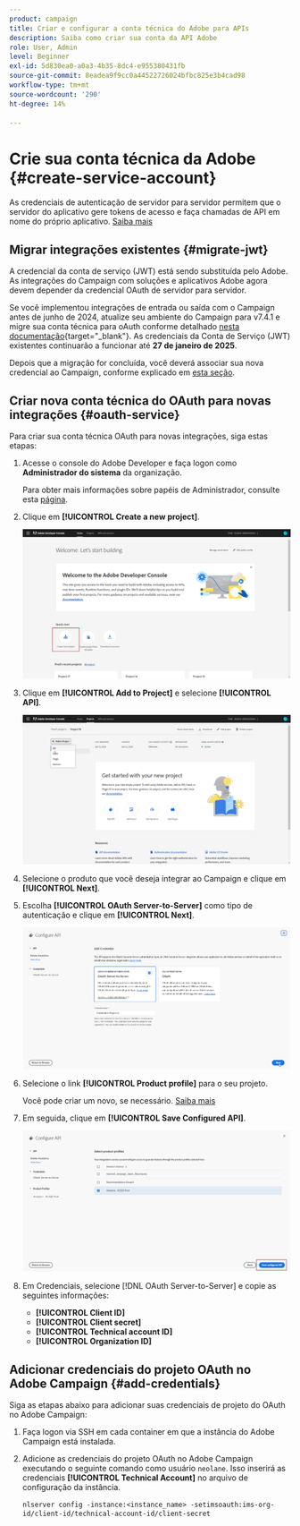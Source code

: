 ```yaml
---
product: campaign
title: Criar e configurar a conta técnica do Adobe para APIs
description: Saiba como criar sua conta da API Adobe
role: User, Admin
level: Beginner
exl-id: 5d830ea0-a0a3-4b35-8dc4-e955380431fb
source-git-commit: 8eadea9f9cc0a44522726024bfbc825e3b4cad98
workflow-type: tm+mt
source-wordcount: '290'
ht-degree: 14%

---
```


# Crie sua conta técnica da Adobe {#create-service-account}

As credenciais de autenticação de servidor para servidor permitem que o servidor do aplicativo gere tokens de acesso e faça chamadas de API em nome do próprio aplicativo. [Saiba mais](https://developer.adobe.com/developer-console/docs/guides/authentication/ServerToServerAuthentication/)

## Migrar integrações existentes {#migrate-jwt}

A credencial da conta de serviço (JWT) está sendo substituída pelo Adobe. As integrações do Campaign com soluções e aplicativos Adobe agora devem depender da credencial OAuth de servidor para servidor.

Se você implementou integrações de entrada ou saída com o Campaign antes de junho de 2024, atualize seu ambiente do Campaign para v7.4.1 e migre sua conta técnica para oAuth conforme detalhado [nesta documentação](https://developer.adobe.com/developer-console/docs/guides/authentication/ServerToServerAuthentication/migration){target="_blank"}. As credenciais da Conta de Serviço (JWT) existentes continuarão a funcionar até **27 de janeiro de 2025**.

Depois que a migração for concluída, você deverá associar sua nova credencial ao Campaign, conforme explicado em [esta seção](#add-credentials).

## Criar nova conta técnica do OAuth para novas integrações {#oauth-service}

Para criar sua conta técnica OAuth para novas integrações, siga estas etapas:

1. Acesse o console do Adobe Developer e faça logon como **Administrador do sistema** da organização.

   Para obter mais informações sobre papéis de Administrador, consulte esta [página](https://helpx.adobe.com/br/enterprise/using/admin-roles.html).

1. Clique em **[!UICONTROL Create a new project]**.

   ![](assets/api-account-1.png)

1. Clique em **[!UICONTROL Add to Project]** e selecione **[!UICONTROL API]**.

   ![](assets/api-account-2.png)

1. Selecione o produto que você deseja integrar ao Campaign e clique em **[!UICONTROL Next]**.

1. Escolha **[!UICONTROL OAuth Server-to-Server]** como tipo de autenticação e clique em **[!UICONTROL Next]**.

   ![](assets/api-account-3.png)

1. Selecione o link **[!UICONTROL Product profile]** para o seu projeto.

   Você pode criar um novo, se necessário. [Saiba mais](https://helpx.adobe.com/enterprise/using/manage-product-profiles.html)

1. Em seguida, clique em **[!UICONTROL Save Configured API]**.

   ![](assets/api-account-4.png)

1. Em Credenciais, selecione [!DNL OAuth Server-to-Server] e copie as seguintes informações:

   * **[!UICONTROL Client ID]**
   * **[!UICONTROL Client secret]**
   * **[!UICONTROL Technical account ID]**
   * **[!UICONTROL Organization ID]**

## Adicionar credenciais do projeto OAuth no Adobe Campaign {#add-credentials}

Siga as etapas abaixo para adicionar suas credenciais de projeto do OAuth no Adobe Campaign:

1. Faça logon via SSH em cada container em que a instância do Adobe Campaign está instalada.

1. Adicione as credenciais do projeto OAuth no Adobe Campaign executando o seguinte comando como usuário `neolane`. Isso inserirá as credenciais **[!UICONTROL Technical Account]** no arquivo de configuração da instância.

   ```
   nlserver config -instance:<instance_name> -setimsoauth:ims-org-id/client-id/technical-account-id/client-secret
   ```
